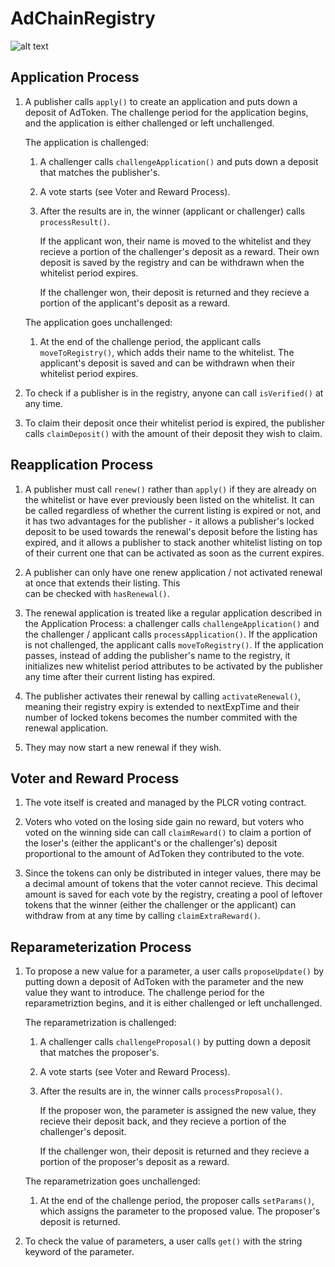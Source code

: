 # AdChainRegistry

![alt text](https://github.com/mzeitlin8/AdChainRegistry/blob/master/Registry.png)


## Application Process

1.  A publisher calls ```apply()``` to create an application and puts down a deposit of AdToken.  The challenge period for 
    the application begins, and the application is either challenged or left unchallenged.

    The application is challenged:

    1.  A challenger calls ```challengeApplication()``` and puts down a deposit that matches the publisher's.

    2.  A vote starts (see Voter and Reward Process).

    3.  After the results are in, the winner (applicant or challenger) calls ```processResult()```.  
        
        If the applicant won, their name is moved to the whitelist and they recieve a portion of the challenger's deposit as a reward.  Their own deposit is saved by the registry and can be withdrawn when the whitelist period expires.

        If the challenger won, their deposit is returned and they recieve a portion of the applicant's deposit as a reward.

    The application goes unchallenged:

    1.  At the end of the challenge period, the applicant calls ```moveToRegistry()```, which adds their name to the whitelist.
        The applicant's deposit is saved and can be withdrawn when their whitelist period expires.

2.  To check if a publisher is in the registry, anyone can call ```isVerified()``` at any time.

3.  To claim their deposit once their whitelist period is expired, the publisher calls ```claimDeposit()``` with the amount
    of their deposit they wish to claim.



## Reapplication Process

1.  A publisher must call ```renew()``` rather than ```apply()``` if they are already on the whitelist or
    have ever previously been listed on the whitelist.  It can be called regardless of whether the current listing is 
    expired or not, and it has two advantages for the publisher - it allows a publisher's locked deposit to be used
    towards the renewal's deposit before the listing has expired, and it allows a publisher to stack another whitelist
    listing on top of their current one that can be activated as soon as the current expires.

2.  A publisher can only have one renew application / not activated renewal at once that extends their listing.  This  
    can be checked with ```hasRenewal()```.

3.  The renewal application is treated like a regular application described in the Application Process: a challenger 
    calls ```challengeApplication()``` and the challenger / applicant calls ```processApplication()```. If the application is not
    challenged, the applicant calls ```moveToRegistry()```. If the application passes, instead of adding the publisher's name
    to the registry, it initializes new whitelist period attributes to be activated by the publisher any time after
    their current listing has expired. 


4.  The publisher activates their renewal by calling ```activateRenewal()```, meaning their registry expiry is extended to 
    nextExpTime and their number of locked tokens becomes the number commited with the renewal application.

5.  They may now start a new renewal if they wish.



## Voter and Reward Process

1.  The vote itself is created and managed by the PLCR voting contract.

2.  Voters who voted on the losing side gain no reward, but voters who voted on the winning side can call ```claimReward()```
    to claim a portion of the loser's (either the applicant's or the challenger's) deposit proportional to the amount of
    AdToken they contributed to the vote.

3.  Since the tokens can only be distributed in integer values, there may be a decimal amount of tokens that the voter
    cannot recieve.  This decimal amount is saved for each vote by the registry, creating a pool of leftover tokens that
    the winner (either the challenger or the applicant) can withdraw from at any time by calling ```claimExtraReward()```.



## Reparameterization Process

1.  To propose a new value for a parameter, a user calls ```proposeUpdate()``` by putting down a deposit of AdToken with the
    parameter and the new value they want to introduce. The challenge period for the reparametriztion begins, and it is
    either challenged or left unchallenged.

    The reparametrization is challenged:

    1.  A challenger calls ```challengeProposal()``` by putting down a deposit that matches the proposer's.

    2.  A vote starts (see Voter and Reward Process).

    3.  After the results are in, the winner calls ```processProposal()```.  
        
        If the proposer won, the parameter is assigned the new value, they recieve their deposit back, and they
        recieve a portion of the challenger's deposit.

        If the challenger won, their deposit is returned and they recieve a portion of the proposer's deposit as a 
        reward.

    The reparametrization goes unchallenged:

    1.  At the end of the challenge period, the proposer calls ```setParams()```, which assigns the parameter to the proposed
        value.  The proposer's deposit is returned.

2.  To check the value of parameters, a user calls ```get()``` with the string keyword of the parameter.

